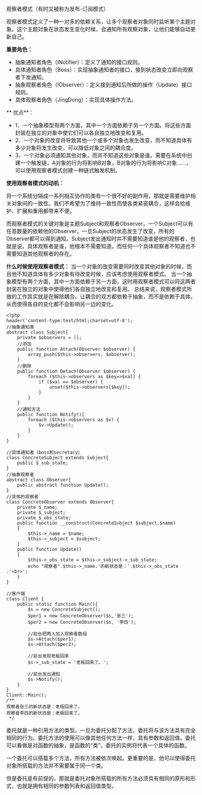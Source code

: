  观察者模式（有时又被称为发布-订阅模式）
 
 观察者模式定义了一种一对多的依赖关系，让多个观察者对象同时监听某个主题对象。这个主题对象在状态发生变化时候，会通知所有观察对象，让他们能够自动更新自己。
 
 
**重要角色：**
- 抽象通知者角色（INotifier）：定义了通知的接口规则。
- 具体通知者角色（Boss）：实现抽象通知者的接口，接到状态改变立即向观察者下发通知。
- 抽象观察者角色（IObserver）：定义接到通知后所做的操作（Update）接口规则。
- 具体观察者角色（JingDong）：实现具体操作方法。

** 优点**：
- 1、一个抽象模型有两个方面，其中一个方面依赖于另一个方面。将这些方面封装在独立的对象中使它们可以各自独立地改变和复用。
- 2、一个对象的改变将导致其他一个或多个对象也发生改变，而不知道具体有多少对象将发生改变，可以降低对象之间的耦合度。
- 3、一个对象必须通知其他对象，而并不知道这些对象是谁。需要在系统中创建一个触发链，A对象的行为将影响B对象，B对象的行为将影响C对象……，可以使用观察者模式创建一种链式触发机制。

**使用观察者模式的动机：**

将一个系统分隔成一系列相互协作的类有一个很不好的副作用，那就是需要维护相关对象间的一致性。我们不希望为了维持一致性而使各类紧密耦合，这样会给维护、扩展和重用都带来不便。

而观察者模式的关键对象是主题Subject和观察者Observer，一个Subject可以有任意数量的依赖他的Observer，一旦Subject的状态发生了改变，所有的Observer都可以得到通知。Subject发出通知时并不需要知道谁是他的观察者，也就是说，具体观察者是谁，他根本不需要知道。而任何一个具体观察者不知道也不需要知道其他观察者的存在。



**什么时候使用观察者模式：**
当一个对象的改变需要同时改变其他对象的时候，而且他不知道具体有多少对象有待改变时候，应该考虑使用观察者模式。
当一个抽象模型有两个方面，其中一方面依赖于另一方面，这时用观察者模式可以将这两者封装在独立的对象中使得他们各自独立地改变和复用。
总结来说，观察者模式所做的工作其实就是在解除耦合。让耦合的双方都依赖于抽象，而不是依赖于具体。从而使得各自的变化都不会影响另一边的变化。


```
<?php
header('content-type:text/html;charset=utf-8');
//抽象通知类
abstract class Subject{
    private $observers = [];
    //添加
    public function Attach(Observer $observer) {
        array_push($this->observers, $observer);
    }
    //删除
    public function Detach(Observer $observer) {
        foreach ($this->observers as $key=>$val) {
            if ($val == $observer) {
                unset($this->observers[$key]);
            }
        }
    }
    //通知方法
    public function Notify(){
        foreach ($this->observers as $v) {
            $v->Update();
        }
    }
}

//具体通知者（boss和secretary）
class ConcreteSubject extends Subject{
    public $_sub_state;
}
//抽象观察者
abstract class Observer{
    public abstract function Update();
}
//具体的观察者
class ConcreteObserver extends Observer{
    private $_name;
    private $_subject;
    private $_obs_state;
    public function __construct(ConcreteSubject $subject,$name)
    {
        $this->_name = $name;
        $this->_subject = $subject;
    }
    public function Update()
    {
        $this->_obs_state = $this->_subject->_sub_state;
        echo "观察者".$this->_name.'的新状态是：'.$this->_obs_state .'<br>';
    }
}

//客户端
class Client {
    public static function Main(){
        $s = new ConcreteSubject();
        $per1 = new ConcreteObserver($s,'张三');
        $per2 = new ConcreteObserver($s, '李四');

        //前台把两人加入观察者数组
        $s->Attach($per1);
        $s->Attach($per2);

        //前台发现老板回来
        $s->_sub_state = '老板回来了。';

        //前台发出通知
        $s->Notify();
    }
}
Client::Main();
/**
观察者张三的新状态是：老板回来了。
观察者李四的新状态是：老板回来了。
 */
```

委托就是一种引用方法的类型。一旦为委托分配了方法，委托将与该方法具有完全相同的行为。委托方法的使用可以像其他任何方法一样，具有参数和返回值。委托可以看做是对函数的抽象，是函数的“类”，委托的实例将代表一个具体的函数。

一个委托可以搭载多个方法，所有方法被依次唤起。更重要的是，他可以使得委托对象所搭载的方法并不需要属于同一个类。

但是委托是有前提的，那就是委托对象所搭载的所有方法必须具有相同的原形和形式，也就是拥有相同的参数列表和返回值类型。